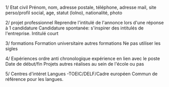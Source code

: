 1/ Etat civil
Prénom, nom, adresse postale, téléphone, adresse mail, site perso/profil social, age, statut (lolno), nationalité, photo

2/ projet professionnel
Reprendre l'intitulé de l'annonce lors d'une réponse à 1 candidature
Candidature spontanée: s'inspirer des intitulés de l'entreprise.
Intitulé court

3/ formations
Formation universitaire
autres formations
Ne pas utiliser les sigles

4/ Expériences
ordre anti chronologique
expérience en lien avec le poste
Date de début/fin
Projets autres réalises au sein de l'école ou pas

5/ Centres d'intéret
Langues -TOEIC/DELF/Cadre européen Commun de référence pour les langues.
